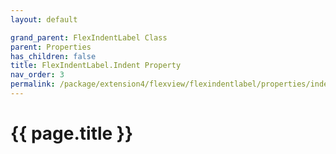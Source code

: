 ```yaml
---
layout: default

grand_parent: FlexIndentLabel Class
parent: Properties
has_children: false
title: FlexIndentLabel.Indent Property
nav_order: 3
permalink: /package/extension4/flexview/flexindentlabel/properties/indent
---
```

# {{ page.title }}